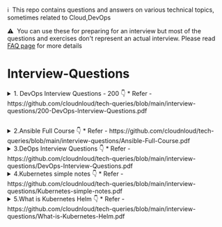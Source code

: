 :information_source: &nbsp;This repo contains questions and answers on various technical topics, sometimes related to Cloud,DevOps

:warning: &nbsp;You can use these for preparing for an interview but most of the questions and exercises don't represent an actual interview. Please read [FAQ page](faq.md) for more details

# Interview-Questions

<details>
<summary>1.  DevOps Interview Questions - 200
👇
* Refer -  https://github.com/cloudnloud/tech-queries/blob/main/interview-questions/200-DevOps-Interview-Questions.pdf
  
</b></details>

<details>
  
  
<summary>2.Ansible Full Course
👇
* Refer -  https://github.com/cloudnloud/tech-queries/blob/main/interview-questions/Ansible-Full-Course.pdf
</b></details>

<details>
  
  
<summary>3.DeOps Interview Questions
👇
* Refer -  https://github.com/cloudnloud/tech-queries/blob/main/interview-questions/DevOps-Interview-Questions.pdf
</b></details>

<details>
  
  
<summary>4.Kubernetes simple notes
👇
* Refer -  https://github.com/cloudnloud/tech-queries/blob/main/interview-questions/Kubernetes-simple-notes.pdf
</b></details>

<details>
  
  
<summary>5.What is Kubernetes Helm
👇
* Refer -  https://github.com/cloudnloud/tech-queries/blob/main/interview-questions/What-is-Kubernetes-Helm.pdf
</b></details>